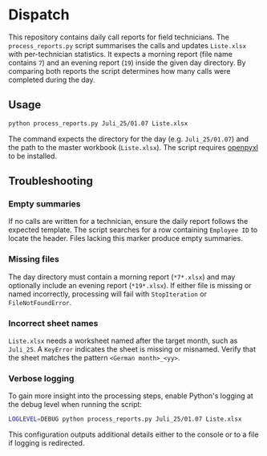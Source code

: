 # Dispatch

This repository contains daily call reports for field technicians.  The
`process_reports.py` script summarises the calls and updates `Liste.xlsx` with
per-technician statistics.  It expects a morning report (file name contains
`7`) and an evening report (`19`) inside the given day directory.  By comparing
both reports the script determines how many calls were completed during the
day.

## Usage

```bash
python process_reports.py Juli_25/01.07 Liste.xlsx
```

The command expects the directory for the day (e.g. `Juli_25/01.07`) and the
path to the master workbook (`Liste.xlsx`).  The script requires
[openpyxl](https://openpyxl.readthedocs.io/) to be installed.

## Troubleshooting

### Empty summaries
If no calls are written for a technician, ensure the daily report follows the
expected template. The script searches for a row containing `Employee ID` to
locate the header. Files lacking this marker produce empty summaries.

### Missing files
The day directory must contain a morning report (`*7*.xlsx`) and may optionally
include an evening report (`*19*.xlsx`). If either file is missing or named
incorrectly, processing will fail with `StopIteration` or `FileNotFoundError`.

### Incorrect sheet names
`Liste.xlsx` needs a worksheet named after the target month, such as `Juli_25`.
A `KeyError` indicates the sheet is missing or misnamed. Verify that the sheet
matches the pattern `<German month>_<yy>`.

### Verbose logging
To gain more insight into the processing steps, enable Python's logging at the
debug level when running the script:

```bash
LOGLEVEL=DEBUG python process_reports.py Juli_25/01.07 Liste.xlsx
```

This configuration outputs additional details either to the console or to a
file if logging is redirected.
